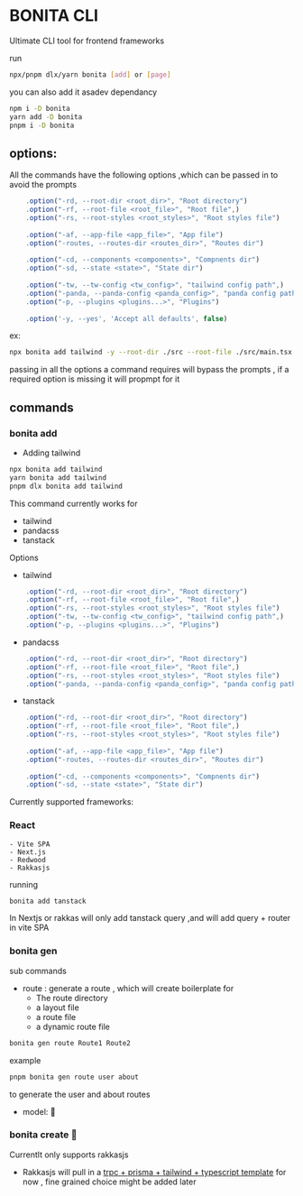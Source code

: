 # BONITA CLI

Ultimate CLI tool for frontend frameworks

run 
```sh
npx/pnpm dlx/yarn bonita [add] or [page]
```
you can also add it asadev dependancy 

```sh
npm i -D bonita
yarn add -D bonita
pnpm i -D bonita
```


## options:
All the commands have the following options ,which can be passed in to avoid the prompts

```ts
    .option("-rd, --root-dir <root_dir>", "Root directory")
    .option("-rf, --root-file <root_file>", "Root file",)
    .option("-rs, --root-styles <root_styles>", "Root styles file")
  
    .option("-af, --app-file <app_file>", "App file")
    .option("-routes, --routes-dir <routes_dir>", "Routes dir")
  
    .option("-cd, --components <components>", "Compnents dir")
    .option("-sd, --state <state>", "State dir")
  
    .option("-tw, --tw-config <tw_config>", "tailwind config path",)
    .option("-panda, --panda-config <panda_config>", "panda config path",)
    .option("-p, --plugins <plugins...>", "Plugins")
  
    .option('-y, --yes', 'Accept all defaults', false)
```
ex:
```sh
npx bonita add tailwind -y --root-dir ./src --root-file ./src/main.tsx --root-styles ./src/index.css  --plugins daisyui --tw-config tailwind.config.js
```

passing in all the options a command requires will bypass the prompts , if a required option is missing it will propmpt for it

## commands 

### bonita add

- Adding tailwind 
```sh
npx bonita add tailwind
yarn bonita add tailwind
pnpm dlx bonita add tailwind
```



This command currently works for 
- tailwind
- pandacss
- tanstack


Options
- tailwind
  
```ts
    .option("-rd, --root-dir <root_dir>", "Root directory")
    .option("-rf, --root-file <root_file>", "Root file",)
    .option("-rs, --root-styles <root_styles>", "Root styles file")
    .option("-tw, --tw-config <tw_config>", "tailwind config path",)
    .option("-p, --plugins <plugins...>", "Plugins")

```
- pandacss

```ts
    .option("-rd, --root-dir <root_dir>", "Root directory")
    .option("-rf, --root-file <root_file>", "Root file",)
    .option("-rs, --root-styles <root_styles>", "Root styles file")
    .option("-panda, --panda-config <panda_config>", "panda config path",)
```
- tanstack
  
```ts
    .option("-rd, --root-dir <root_dir>", "Root directory")
    .option("-rf, --root-file <root_file>", "Root file",)
    .option("-rs, --root-styles <root_styles>", "Root styles file")
  
    .option("-af, --app-file <app_file>", "App file")
    .option("-routes, --routes-dir <routes_dir>", "Routes dir")
  
    .option("-cd, --components <components>", "Compnents dir")
    .option("-sd, --state <state>", "State dir")
  ```

Currently supported frameworks:
### React
    - Vite SPA
    - Next.js
    - Redwood
    - Rakkasjs






running 
```sh
bonita add tanstack
```
In Nextjs or rakkas will only add tanstack query ,and will add query + router in vite SPA

### bonita gen
 sub commands 
 - route : generate a route , which will create boilerplate for
   - The route directory
   - a layout file
   - a route file
   - a dynamic route file

```sh
bonita gen route Route1 Route2
```

example
```sh
pnpm bonita gen route user about
```
to generate the user and about routes



-  model: 🚧



### bonita create 🚧

Currentlt only supports rakkasjs 
- Rakkasjs will pull in a [trpc + prisma + tailwind + typescript template](https://github.com/tigawanna/trpc-rakkas.git) for now , fine grained choice might be added later


